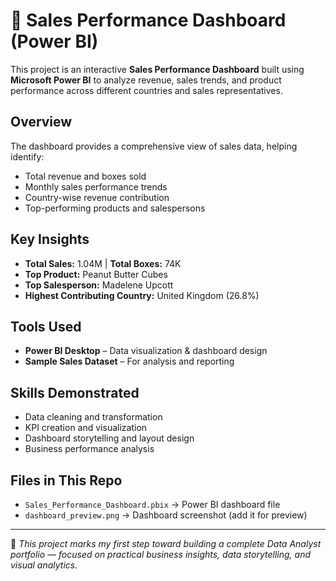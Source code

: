 # 🧭 Sales Performance Dashboard (Power BI)

This project is an interactive **Sales Performance Dashboard** built using **Microsoft Power BI** to analyze revenue, sales trends, and product performance across different countries and sales representatives.

## Overview
The dashboard provides a comprehensive view of sales data, helping identify:
- Total revenue and boxes sold
- Monthly sales performance trends
- Country-wise revenue contribution
- Top-performing products and salespersons

## Key Insights
- **Total Sales:** 1.04M | **Total Boxes:** 74K  
- **Top Product:** Peanut Butter Cubes  
- **Top Salesperson:** Madelene Upcott  
- **Highest Contributing Country:** United Kingdom (26.8%)

## Tools Used
- **Power BI Desktop** – Data visualization & dashboard design  
- **Sample Sales Dataset** – For analysis and reporting  

## Skills Demonstrated
- Data cleaning and transformation  
- KPI creation and visualization  
- Dashboard storytelling and layout design  
- Business performance analysis  

## Files in This Repo
- `Sales_Performance_Dashboard.pbix` → Power BI dashboard file  
- `dashboard_preview.png` → Dashboard screenshot (add it for preview)  

---

📌 *This project marks my first step toward building a complete Data Analyst portfolio — focused on practical business insights, data storytelling, and visual analytics.*
